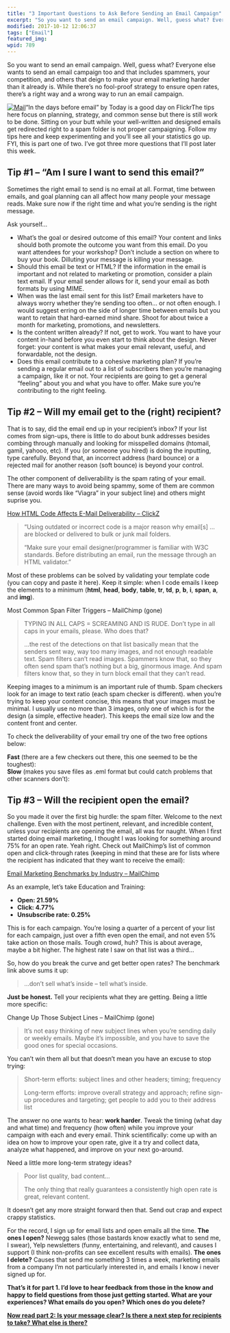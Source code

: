 ```yaml
---
title: "3 Important Questions to Ask Before Sending an Email Campaign"
excerpt: "So you want to send an email campaign. Well, guess what? Everyone else wants to send an email campaign too and that includes spammers, your competition, and others that deign to make your email marketing harder than it already is."
modified: 2017-10-12 12:06:37
tags: ["Email"]
featured_img:
wpid: 789
---
```



So you want to send an email campaign. Well, guess what? Everyone else wants to send an email campaign too and that includes spammers, your competition, and others that deign to make your email marketing harder than it already is. While there’s no fool-proof strategy to ensure open rates, there’s a right way and a wrong way to run an email campaign.

[![Mail](/_images/2009/06/the_mail.jpg)](http://www.flickr.com/photos/good_day/19705415/)“In the days before email” by Today is a good day on FlickrThe tips here focus on planning, strategy, and common sense but there is still work to be done. Sitting on your butt while your well-written and designed emails get redirected right to a spam folder is not proper campaigning. Follow my tips here and keep experimenting and you’ll see all your statistics go up. FYI, this is part one of two. I’ve got three more questions that I’ll post later this week.

Tip #1 – “Am I sure I want to send this email?”
-----------------------------------------------

Sometimes the right email to send is no email at all. Format, time between emails, and goal planning can all affect how many people your message reads. Make sure now if the right time and what you’re sending is the right message.

Ask yourself…

- What’s the goal or desired outcome of this email? Your content and links should both promote the outcome you want from this email. Do you want attendees for your workshop? Don’t include a section on where to buy your book. Dilluting your message is killing your message.
- Should this email be text or HTML? If the information in the email is important and not related to marketing or promotion, consider a plain text email. If your email sender allows for it, send your email as both formats by using MIME.
- When was the last email sent for this list? Email marketers have to always worry whether they’re sending too often… or not often enough. I would suggest erring on the side of longer time between emails but you want to retain that hard-earned mind share. Shoot for about twice a month for marketing, promotions, and newsletters.
- Is the content written already? If not, get to work. You want to have your content in-hand before you even start to think about the design. Never forget: your content is what makes your email relevant, useful, and forwardable, not the design.
- Does this email contribute to a cohesive marketing plan? If you’re sending a regular email out to a list of subscribers then you’re managing a campaign, like it or not. Your recipients are going to get a general “feeling” about you and what you have to offer. Make sure you’re contributing to the right feeling.

Tip #2 – Will my email get to the (right) recipient?
----------------------------------------------------

That is to say, did the email end up in your recipient’s inbox? If your list comes from sign-ups, there is little to do about bunk addresses besides combing through manually and looking for misspelled domains (htomail, gamil, yahooo, etc). If you (or someone you hired) is doing the inputting, type carefully. Beyond that, an incorrect address (hard bounce) or a rejected mail for another reason (soft bounce) is beyond your control.

The other component of deliverability is the spam rating of your email. There are many ways to avoid being spammy, some of them are common sense (avoid words like “Viagra” in your subject line) and others might suprise you.

[How HTML Code Affects E-Mail Deliverability – ClickZ](http://www.clickz.com/3490146)

> “Using outdated or incorrect code is a major reason why email\[s\] … are blocked or delivered to bulk or junk mail folders.
>
> “Make sure your email designer/programmer is familiar with W3C standards. Before distributing an email, run the message through an HTML validator.”

Most of these problems can be solved by validating your template code (you can copy and paste it here). Keep it simple: when I code emails I keep the elements to a minimum (**html**, **head**, **body**, **table**, **tr**, **td**, **p**, **b**, **i**, **span**, **a**, and **img**).

Most Common Span Filter Triggers – MailChimp (gone)

> TYPING IN ALL CAPS = SCREAMING AND IS RUDE. Don’t type in all caps in your emails, please. Who does that?
>
> …the rest of the detections on that list basically mean that the senders sent way, way too many images, and not enough readable text. Spam filters can’t read images. Spammers know that, so they often send spam that’s nothing but a big, ginormous image. And spam filters know that, so they in turn block email that they can’t read.

Keeping images to a minimum is an important rule of thumb. Spam checkers look for an image to text ratio (each spam checker is different). when you’re trying to keep your content concise, this means that your images must be minimal. I usually use no more than 3 images, only one of which is for the design (a simple, effective header). This keeps the email size low and the content front and center.

To check the deliverability of your email try one of the two free options below:

**Fast** (there are a few checkers out there, this one seemed to be the toughest):   
**Slow** (makes you save files as .eml format but could catch problems that other scanners don’t):

Tip #3 – Will the recipient open the email?
-------------------------------------------

So you made it over the first big hurdle: the spam filter. Welcome to the next challenge. Even with the most pertinent, relevant, and incredible content, unless your recipients are opening the email, all was for naught. When I first started doing email marketing, I thought I was looking for something around 75% for an open rate. Yeah right. Check out MailChimp’s list of common open and click-through rates (keeping in mind that these are for lists where the recipient has indicated that they want to receive the email):

[Email Marketing Benchmarks by Industry – MailChimp](https://mailchimp.com/resources/research/email-marketing-benchmarks/)

As an example, let’s take Education and Training:

- **Open: 21.59%**
- **Click: 4.77%**
- **Unsubscribe rate: 0.25%**

This is for each campaign. You’re losing a quarter of a percent of your list for each campaign, just over a fifth even open the email, and not even 5% take action on those mails. Tough crowd, huh? This is about average, maybe a bit higher. The highest rate I saw on that list was a third…

So, how do you break the curve and get better open rates? The benchmark link above sums it up:

> …don’t sell what’s inside – tell what’s inside.

**Just be honest.** Tell your recipients what they are getting. Being a little more specific:

Change Up Those Subject Lines – MailChimp (gone)

> It’s not easy thinking of new subject lines when you’re sending daily or weekly emails. Maybe it’s impossible, and you have to save the good ones for special occasions.

You can’t win them all but that doesn’t mean you have an excuse to stop trying:

> Short-term efforts: subject lines and other headers; timing; frequency
>
> Long-term efforts: improve overall strategy and approach; refine sign-up procedures and targeting; get people to add you to their address list

The answer no one wants to hear: **work harder**. Tweak the timing (what day and what time) and frequency (how often) while you improve your campaign with each and every email. Think scientifically: come up with an idea on how to improve your open rate, give it a try and collect data, analyze what happened, and improve on your next go-around.

Need a little more long-term strategy ideas?

> Poor list quality, bad content…
>
> The only thing that really guarantees a consistently high open rate is great, relevant content.

It doesn’t get any more straight forward then that. Send out crap and expect crappy statistics.

For the record, I sign up for email lists and open emails all the time. **The ones I open?** Newegg sales (those bastards know exactly what to send me, I swear), Yelp newsletters (funny, entertaining, and relevant), and causes I support (I think non-profits can see excellent results with emails). **The ones I delete?** Causes that send me something 3 times a week, marketing emails from a company I’m not particularly interested in, and emails I know i never signed up for.

**That’s it for part 1. I’d love to hear feedback from those in the know and happy to field questions from those just getting started. What are your experiences? What emails do you open? Which ones do you delete?**

[**Now read part 2: Is your message clear? Is there a next step for recipients to take? What else is there?**](/3-more-important-questions-to-ask-before-sending-company-email-marketing/)
